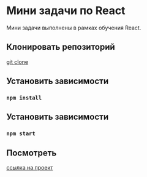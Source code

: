 # Мини задачи по React

Мини задачи выполнены в рамках обучения React.

## Клонировать репозиторий

[git clone](https://github.com/20maribel22/react-training.git)

## Установить зависимости

### `npm install`

## Установить зависимости

### `npm start`

## Посмотреть

[ссылка на проект](https://20maribel22.github.io/react-training/)